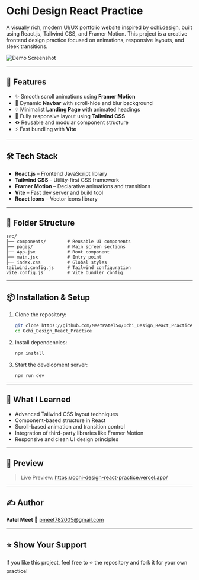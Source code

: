 # Ochi Design React Practice

A visually rich, modern UI/UX portfolio website inspired by [ochi.design](https://ochi.design), built using React.js, Tailwind CSS, and Framer Motion. This project is a creative frontend design practice focused on animations, responsive layouts, and sleek transitions.

![Demo Screenshot]()

---

## 🚀 Features

* ✨ Smooth scroll animations using **Framer Motion**
* 🧭 Dynamic **Navbar** with scroll-hide and blur background
* 💡 Minimalist **Landing Page** with animated headings
* 📱 Fully responsive layout using **Tailwind CSS**
* ♻️ Reusable and modular component structure
* ⚡ Fast bundling with **Vite**

---

## 🛠️ Tech Stack

* **React.js** – Frontend JavaScript library
* **Tailwind CSS** – Utility-first CSS framework
* **Framer Motion** – Declarative animations and transitions
* **Vite** – Fast dev server and build tool
* **React Icons** – Vector icons library

---

## 📁 Folder Structure

```
src/
├── components/        # Reusable UI components
├── pages/             # Main screen sections
├── App.jsx            # Root component
├── main.jsx           # Entry point
├── index.css          # Global styles
tailwind.config.js     # Tailwind configuration
vite.config.js         # Vite bundler config
```

---

## 📦 Installation & Setup

1. Clone the repository:

   ```bash
   git clone https://github.com/MeetPatel54/Ochi_Design_React_Practice.git
   cd Ochi_Design_React_Practice
   ```

2. Install dependencies:

   ```bash
   npm install
   ```

3. Start the development server:

   ```bash
   npm run dev
   ```

---

## 🧠 What I Learned

* Advanced Tailwind CSS layout techniques
* Component-based structure in React
* Scroll-based animation and transition control
* Integration of third-party libraries like Framer Motion
* Responsive and clean UI design principles

---

## 📸 Preview

> Live Preview: https://ochi-design-react-practice.vercel.app/

---

## ✍️ Author

**Patel Meet**
📧 [pmeet782005@gmail.com](mailto:pmeet782005@gmail.com)

---

## ⭐️ Show Your Support

If you like this project, feel free to ⭐ the repository and fork it for your own practice!
